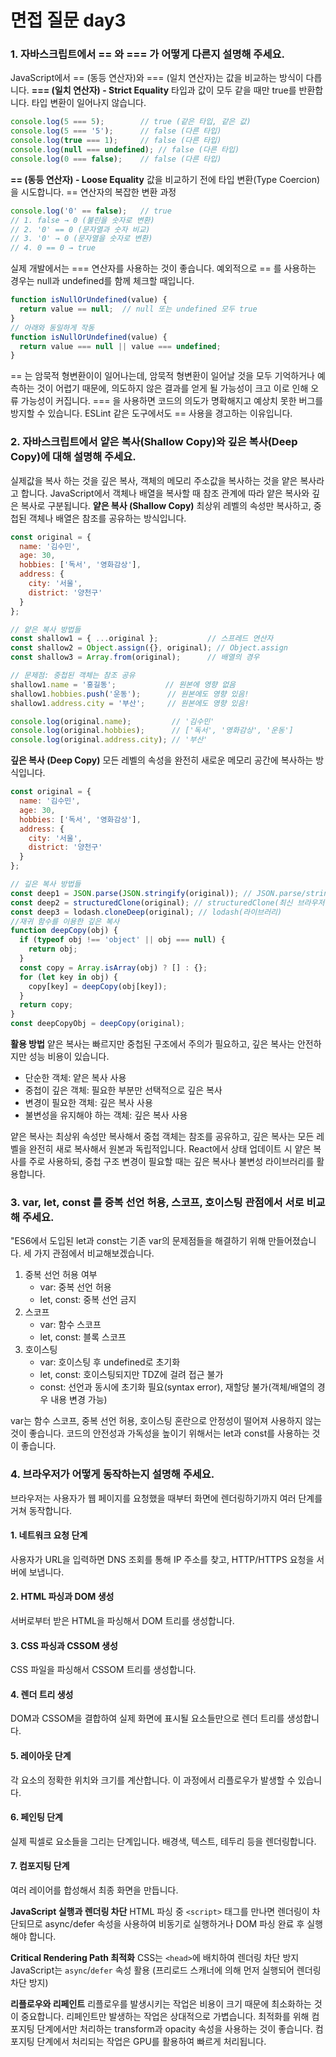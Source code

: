 # 면접 질문 day3

### 1. 자바스크립트에서 == 와 === 가 어떻게 다른지 설명해 주세요.
JavaScript에서 == (동등 연산자)와 === (일치 연산자)는 값을 비교하는 방식이 다릅니다.
**=== (일치 연산자) - Strict Equality**
타입과 값이 모두 같을 때만 true를 반환합니다. 타입 변환이 일어나지 않습니다.
```javascript
console.log(5 === 5);        // true (같은 타입, 같은 값)
console.log(5 === '5');      // false (다른 타입)
console.log(true === 1);     // false (다른 타입)
console.log(null === undefined); // false (다른 타입)
console.log(0 === false);    // false (다른 타입)
```
**== (동등 연산자) - Loose Equality**
값을 비교하기 전에 타입 변환(Type Coercion)을 시도합니다.
== 연산자의 복잡한 변환 과정
```javascript
console.log('0' == false);   // true 
// 1. false → 0 (불린을 숫자로 변환)
// 2. '0' == 0 (문자열과 숫자 비교)
// 3. '0' → 0 (문자열을 숫자로 변환)
// 4. 0 == 0 → true
```

실제 개발에서는 === 연산자를 사용하는 것이 좋습니다.
예외적으로 == 를 사용하는 경우는 null과 undefined를 함께 체크할 때입니다.
```javascript
function isNullOrUndefined(value) {
  return value == null;  // null 또는 undefined 모두 true
}
// 아래와 동일하게 작동
function isNullOrUndefined(value) {
  return value === null || value === undefined;
}
```
== 는 암묵적 형변환이이 일어나는데, 암묵적 형변환이 일어날 것을 모두 기억하거나 예측하는 것이 어렵기 때문에, 의도하지 않은 결과를 얻게 될 가능성이 크고 이로 인해 오류 가능성이 커집니다. 
=== 을 사용하면 코드의 의도가 명확해지고 예상치 못한 버그를 방지할 수 있습니다. ESLint 같은 도구에서도 == 사용을 경고하는 이유입니다.

### 2. 자바스크립트에서 얕은 복사(Shallow Copy)와 깊은 복사(Deep Copy)에 대해 설명해 주세요.
실제값을 복사 하는 것을 깊은 복사, 객체의 메모리 주소값을 복사하는 것을 얕은 복사라고 합니다.
JavaScript에서 객체나 배열을 복사할 때 참조 관계에 따라 얕은 복사와 깊은 복사로 구분됩니다.
**얕은 복사 (Shallow Copy)**
최상위 레벨의 속성만 복사하고, 중첩된 객체나 배열은 참조를 공유하는 방식입니다.
```javascript
const original = {
  name: '김수민',
  age: 30,
  hobbies: ['독서', '영화감상'],
  address: {
    city: '서울',
    district: '양천구'
  }
};

// 얕은 복사 방법들
const shallow1 = { ...original };           // 스프레드 연산자
const shallow2 = Object.assign({}, original); // Object.assign
const shallow3 = Array.from(original);      // 배열의 경우

// 문제점: 중첩된 객체는 참조 공유
shallow1.name = '홍길동';           // 원본에 영향 없음
shallow1.hobbies.push('운동');      // 원본에도 영향 있음!
shallow1.address.city = '부산';     // 원본에도 영향 있음!

console.log(original.name);         // '김수민'
console.log(original.hobbies);      // ['독서', '영화감상', '운동']
console.log(original.address.city); // '부산'
```
**깊은 복사 (Deep Copy)**
모든 레벨의 속성을 완전히 새로운 메모리 공간에 복사하는 방식입니다.
```javascript
const original = {
  name: '김수민',
  age: 30,
  hobbies: ['독서', '영화감상'],
  address: {
    city: '서울',
    district: '양천구'
  }
};

// 깊은 복사 방법들
const deep1 = JSON.parse(JSON.stringify(original)); // JSON.parse/stringify
const deep2 = structuredClone(original); // structuredClone(최신 브라우저 지원)
const deep3 = lodash.cloneDeep(original); // lodash(라이브러리)
//재귀 함수를 이용한 깊은 복사
function deepCopy(obj) {
  if (typeof obj !== 'object' || obj === null) {
    return obj;
  }
  const copy = Array.isArray(obj) ? [] : {};
  for (let key in obj) {
    copy[key] = deepCopy(obj[key]);
  }
  return copy;
}
const deepCopyObj = deepCopy(original);
```

**활용 방법**
얕은 복사는 빠르지만 중첩된 구조에서 주의가 필요하고, 깊은 복사는 안전하지만 성능 비용이 있습니다.
- 단순한 객체: 얕은 복사 사용
- 중첩이 깊은 객체: 필요한 부분만 선택적으로 깊은 복사
- 변경이 필요한 객체: 깊은 복사 사용
- 불변성을 유지해야 하는 객체: 깊은 복사 사용

얕은 복사는 최상위 속성만 복사해서 중첩 객체는 참조를 공유하고, 깊은 복사는 모든 레벨을 완전히 새로 복사해서 원본과 독립적입니다. React에서 상태 업데이트 시 얕은 복사를 주로 사용하되, 중첩 구조 변경이 필요할 때는 깊은 복사나 불변성 라이브러리를 활용합니다.

### 3. var, let, const 를 중복 선언 허용, 스코프, 호이스팅 관점에서 서로 비교해 주세요.
"ES6에서 도입된 let과 const는 기존 var의 문제점들을 해결하기 위해 만들어졌습니다. 세 가지 관점에서 비교해보겠습니다.
1. 중복 선언 허용 여부
   - var: 중복 선언 허용
   - let, const: 중복 선언 금지
2. 스코프
   - var: 함수 스코프
   - let, const: 블록 스코프
3. 호이스팅
   - var: 호이스팅 후 undefined로 초기화
   - let, const: 호이스팅되지만 TDZ에 걸려 접근 불가
   - const: 선언과 동시에 초기화 필요(syntax error),
   재할당 불가(객체/배열의 경우 내용 변경 가능)

var는 함수 스코프, 중복 선언 허용, 호이스팅 혼란으로 안정성이 떨어져 사용하지 않는 것이 좋습니다.
코드의 안전성과 가독성을 높이기 위해서는 let과 const를 사용하는 것이 좋습니다.

### 4. 브라우저가 어떻게 동작하는지 설명해 주세요.
브라우저는 사용자가 웹 페이지를 요청했을 때부터 화면에 렌더링하기까지 여러 단계를 거쳐 동작합니다.

#### 1. 네트워크 요청 단계
사용자가 URL을 입력하면 DNS 조회를 통해 IP 주소를 찾고, HTTP/HTTPS 요청을 서버에 보냅니다.

#### 2. HTML 파싱과 DOM 생성
서버로부터 받은 HTML을 파싱해서 DOM 트리를 생성합니다.

#### 3. CSS 파싱과 CSSOM 생성
CSS 파일을 파싱해서 CSSOM 트리를 생성합니다.

#### 4. 렌더 트리 생성
DOM과 CSSOM을 결합하여 실제 화면에 표시될 요소들만으로 렌더 트리를 생성합니다.

#### 5. 레이아웃 단계
각 요소의 정확한 위치와 크기를 계산합니다. 이 과정에서 리플로우가 발생할 수 있습니다.

#### 6. 페인팅 단계
실제 픽셀로 요소들을 그리는 단계입니다. 배경색, 텍스트, 테두리 등을 렌더링합니다.

#### 7. 컴포지팅 단계
여러 레이어를 합성해서 최종 화면을 만듭니다.

**JavaScript 실행과 렌더링 차단**
HTML 파싱 중 `<script>` 태그를 만나면 렌더링이 차단되므로
async/defer 속성을 사용하여 비동기로 실행하거나 DOM 파싱 완료 후 실행해야 합니다.

**Critical Rendering Path 최적화**
CSS는 `<head>`에 배치하여 렌더링 차단 방지
JavaScript는 `async`/`defer` 속성 활용 (프리로드 스캐너에 의해 먼저 실행되어 렌더링 차단 방지)

**리플로우와 리페인트**
리플로우를 발생시키는 작업은 비용이 크기 때문에 최소화하는 것이 중요합니다.
리페인트만 발생하는 작업은 상대적으로 가볍습니다.
최적화를 위해 컴포지팅 단계에서만 처리하는 transform과 opacity 속성을 사용하는 것이 좋습니다.
컴포지팅 단계에서 처리되는 작업은 GPU를 활용하여 빠르게 처리됩니다.
